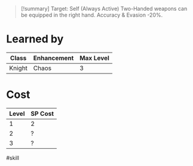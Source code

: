 >[!summary]
>Target: Self (Always Active)
>Two-Handed weapons can be equipped in the right hand.
>Accuracy & Evasion -20%.
# Learned by
| Class   | Enhancement | Max Level |
| ------- | ----------- | --------- |
| Knight  | Chaos       | 3         |
# Cost
| Level | SP Cost |
| ----- | ------- |
| 1     | 2       |
| 2     | ?       |
| 3     | ?       |

#skill 